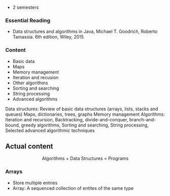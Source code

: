 - 2 semesters

### Essential Reading
- Data structures and algorithms in Java, Michael T. Goodrich, Roberto Tamassia. 6th edition, Wiley, 2015

### Content
- Basic data
- Maps
- Memory management
- Iteration and recusion
- Other algorithms
- Sorting and searching
- String processing
- Advanced algorithms

Data structures: 
Review of basic data structures (arrays, lists, stacks and queues)
Maps, dictionaries, trees, graphs
Memory management
Algorithms: 
Iteration and recursion, Backtracking, divide-and-conquer, branch-and-bound, greedy algorithms, Sorting and searching, String processing, Selected advanced algorithmic techniques

## Actual content

$$\textrm{Algorithms + Data Structures = Programs}$$

### Arrays
- Store multiple entries
- Array: A sequenced collection of entites of the same type